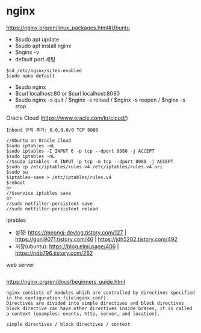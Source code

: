 # nginx

https://nginx.org/en/linux_packages.html#Ubuntu

- $sudo apt update
- $sudo apt install nginx
- $nginx -v
- default port 세팅
```
$cd /etc/nginx/sites-enabled
$sudo nano default
```
- $sudo nginx
- $curl localhost:80 or $curl localhost:8080
- $sudo nginx -s quit / $nginx -s reload / $nginx -s reopen / $nginx -s stop

Oracle Cloud (https://www.oracle.com/kr/cloud/)
```
Inboud 규칙 추가: 0.0.0.0/0 TCP 8080

//Ubuntu on Oracle Cloud
$sudo iptables -nL
$sudo iptables -I INPUT 6 -p tcp --dport 8080 -j ACCEPT
$sudo iptables -nL
//$sudo iptables -A INPUT -p tcp -m tcp --dport 8080 -j ACCEPT
$sudo cp /etc/iptables/rules.v4 /etc/iptables/rules.v4.ori
$sudo su
$iptables-save > /etc/iptables/rules.v4
$reboot
or
//$service iptables save
or
//sudo netfilter-persistent save
//sudo netfilter-persistent reload
```
iptables
- 설정: https://meongj-devlog.tistory.com/127 | https://goni9071.tistory.com/46 | https://jdh5202.tistory.com/492
- 저장(ubuntu): https://blog.elmi.page/406 | https://ndb796.tistory.com/262

web server
```

```
https://nginx.org/en/docs/beginners_guide.html
```
nginx consists of modules which are controlled by directives specified in the configuration file(nginx.conf)
Directives are divided into simple directives and block directives
block directive can have other directives inside braces, it is called a context (examples: events, http, server, and location).

simple directives / block directives / context
```
